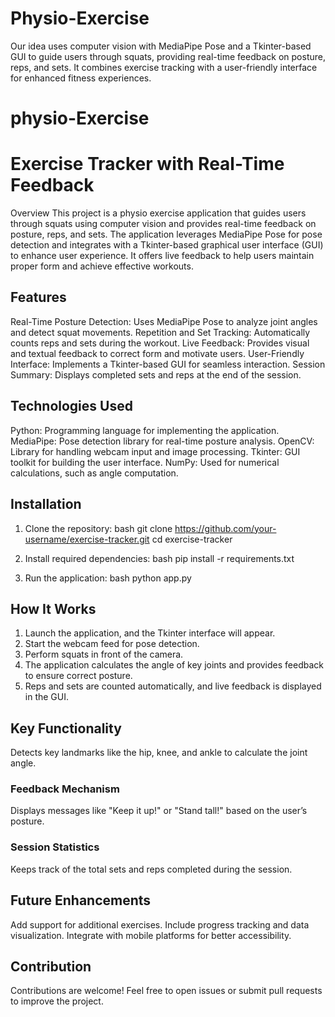 # Physio-Exercise
Our idea uses computer vision with MediaPipe Pose and a Tkinter-based GUI to guide users through squats, providing real-time feedback on posture, reps, and sets. It combines exercise tracking with a user-friendly interface for enhanced fitness experiences.
# physio-Exercise
# Exercise Tracker with Real-Time Feedback

Overview
This project is a physio exercise application that guides users through squats using computer vision and provides real-time feedback on posture, reps, and sets. The application leverages MediaPipe Pose for pose detection and integrates with a Tkinter-based graphical user interface (GUI) to enhance user experience. It offers live feedback to help users maintain proper form and achieve effective workouts.

## Features
Real-Time Posture Detection: Uses MediaPipe Pose to analyze joint angles and detect squat movements.
Repetition and Set Tracking: Automatically counts reps and sets during the workout.
Live Feedback: Provides visual and textual feedback to correct form and motivate users.
User-Friendly Interface: Implements a Tkinter-based GUI for seamless interaction.
Session Summary: Displays completed sets and reps at the end of the session.

## Technologies Used
Python: Programming language for implementing the application.
MediaPipe: Pose detection library for real-time posture analysis.
OpenCV: Library for handling webcam input and image processing.
Tkinter: GUI toolkit for building the user interface.
NumPy: Used for numerical calculations, such as angle computation.

## Installation
1. Clone the repository:
   bash
   git clone https://github.com/your-username/exercise-tracker.git
   cd exercise-tracker
   
2. Install required dependencies:
   bash
   pip install -r requirements.txt
   

3. Run the application:
   bash
   python app.py
   

## How It Works
1. Launch the application, and the Tkinter interface will appear.
2. Start the webcam feed for pose detection.
3. Perform squats in front of the camera.
4. The application calculates the angle of key joints and provides feedback to ensure correct posture.
5. Reps and sets are counted automatically, and live feedback is displayed in the GUI.

## Key Functionality

Detects key landmarks like the hip, knee, and ankle to calculate the joint angle.

### Feedback Mechanism
 Displays messages like "Keep it up!" or "Stand tall!" based on the user’s posture.

### Session Statistics
Keeps track of the total sets and reps completed during the session.

## Future Enhancements
Add support for additional exercises.
Include progress tracking and data visualization.
Integrate with mobile platforms for better accessibility.

## Contribution
Contributions are welcome! Feel free to open issues or submit pull requests to improve the project.
